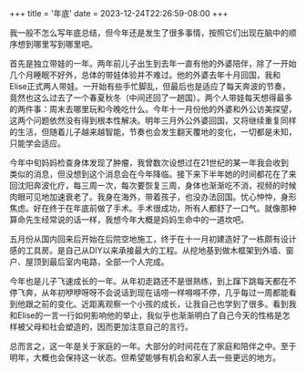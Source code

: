 +++
title = '年底'
date = 2023-12-24T22:26:59-08:00
+++

我一般不怎么写年底总结，但今年还是发生了很多事情，按照它们出现在脑中的顺序想到哪里写到哪里吧。

首先是独立带娃的一年。两年前儿子出生到去年一直有他的外婆陪伴，除了一开始几个月睡眠不好外，总体的带娃体验并不难过。他的外婆去年十月回国，我和Elise正式两人带娃。一开始有些手忙脚乱，但最后也是适应了每天奔波的节奏，竟然也这么过去了一个春夏秋冬（中间还回了一趟国）。两个人带娃每天想得最多的两件事：周末去哪里玩和今晚吃什么。今年十一月份他的外婆和外公访美探望，这两个问题依然没有得到根本性解决。明年三月外公外婆回国，又将继续重复同样的生活，但随着儿子越来越智能，节奏也会发生翻天覆地的变化，一切都是未知，只能学会适应。

今年中旬妈妈检查身体发现了肿瘤，我曾数次设想过在21世纪的某一年我会收到类似的消息，但没想到这个消息会在今年降临。接下来下半年她的时间都花在了来回沈阳奔波化疗，每三周一次，每次要恢复三周，身体也渐渐吃不消，视频的时候肉眼可见地加速衰老了。我身在海外，带着孩子，也没办法回国。忧心忡忡，身形焦虑。好在终于在年底前做了手术。手术很成功，所有人都舒了一口气。就像那种算命先生经常说的话一样，我想今年大概是妈妈生命中的一道坎吧。

五月份从国内回来后开始在后院空地施工，终于在十一月初建造好了一栋颇有设计感的工具房。是自己从DIY以来承接最大的工程。从挖地基到做木框架到外墙、窗户、屋顶到最后室内电路，全部一个人完成。

今年也是儿子飞速成长的一年。从年初走路还不是很熟练，到上蹿下跳每天都在不停飞奔，从年初咿咿呀呀不会说话到现在话唠一样嘚嘚不停，几乎每过一周都能看到他跟之前的变化。近距离观察一个小孩的成长，让我自己也学到了很多。看到我和Elise的一言一行如何影响他的举止，我似乎也渐渐明白了自己今天的性格是怎样被父母和社会塑造的，因而更加注意自己的言行。

总而言之，这一年是关于家庭的一年。大部分的时间花在了家庭和陪伴之中。至于明年，大概也会保持这一状态。但希望能够有机会和家人去一些更远的地方。
